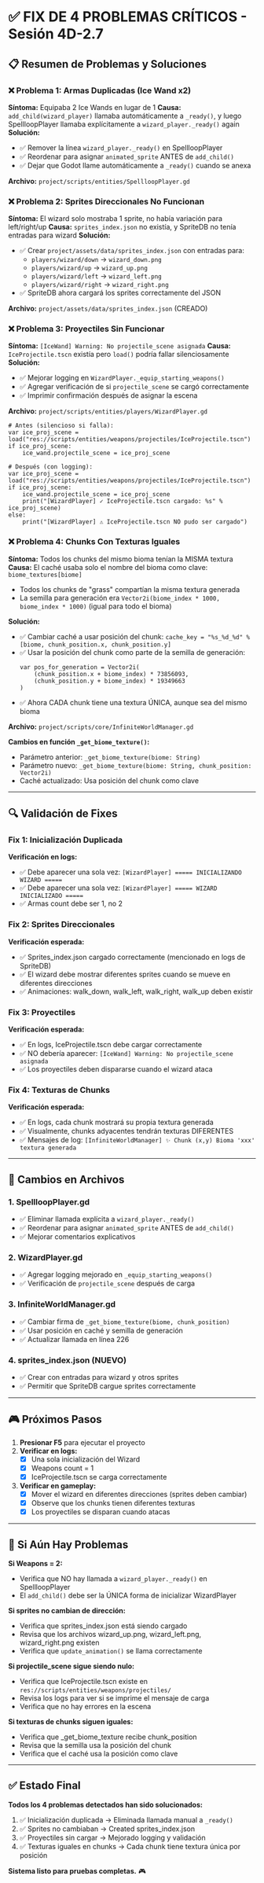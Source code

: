# ✅ FIX DE 4 PROBLEMAS CRÍTICOS - Sesión 4D-2.7

## 📋 Resumen de Problemas y Soluciones

### ❌ Problema 1: Armas Duplicadas (Ice Wand x2)
**Síntoma:** Equipaba 2 Ice Wands en lugar de 1
**Causa:** `add_child(wizard_player)` llamaba automáticamente a `_ready()`, y luego SpellloopPlayer llamaba explícitamente a `wizard_player._ready()` again
**Solución:** 
- ✅ Remover la línea `wizard_player._ready()` en SpellloopPlayer
- ✅ Reordenar para asignar `animated_sprite` ANTES de `add_child()`
- ✅ Dejar que Godot llame automáticamente a `_ready()` cuando se anexa

**Archivo:** `project/scripts/entities/SpellloopPlayer.gd`

### ❌ Problema 2: Sprites Direccionales No Funcionan
**Síntoma:** El wizard solo mostraba 1 sprite, no había variación para left/right/up
**Causa:** `sprites_index.json` no existía, y SpriteDB no tenía entradas para wizard
**Solución:**
- ✅ Crear `project/assets/data/sprites_index.json` con entradas para:
  - `players/wizard/down` → `wizard_down.png`
  - `players/wizard/up` → `wizard_up.png`
  - `players/wizard/left` → `wizard_left.png`
  - `players/wizard/right` → `wizard_right.png`
- ✅ SpriteDB ahora cargará los sprites correctamente del JSON

**Archivo:** `project/assets/data/sprites_index.json` (CREADO)

### ❌ Problema 3: Proyectiles Sin Funcionar
**Síntoma:** `[IceWand] Warning: No projectile_scene asignada`
**Causa:** `IceProjectile.tscn` existía pero `load()` podría fallar silenciosamente
**Solución:**
- ✅ Mejorar logging en `WizardPlayer._equip_starting_weapons()`
- ✅ Agregar verificación de si `projectile_scene` se cargó correctamente
- ✅ Imprimir confirmación después de asignar la escena

**Archivo:** `project/scripts/entities/players/WizardPlayer.gd`

```gdscript
# Antes (silencioso si falla):
var ice_proj_scene = load("res://scripts/entities/weapons/projectiles/IceProjectile.tscn")
if ice_proj_scene:
    ice_wand.projectile_scene = ice_proj_scene

# Después (con logging):
var ice_proj_scene = load("res://scripts/entities/weapons/projectiles/IceProjectile.tscn")
if ice_proj_scene:
    ice_wand.projectile_scene = ice_proj_scene
    print("[WizardPlayer] ✓ IceProjectile.tscn cargado: %s" % ice_proj_scene)
else:
    print("[WizardPlayer] ⚠️ IceProjectile.tscn NO pudo ser cargado")
```

### ❌ Problema 4: Chunks Con Texturas Iguales
**Síntoma:** Todos los chunks del mismo bioma tenían la MISMA textura
**Causa:** El caché usaba solo el nombre del bioma como clave: `biome_textures[biome]`
  - Todos los chunks de "grass" compartían la misma textura generada
  - La semilla para generación era `Vector2i(biome_index * 1000, biome_index * 1000)` (igual para todo el bioma)
  
**Solución:**
- ✅ Cambiar caché a usar posición del chunk: `cache_key = "%s_%d_%d" % [biome, chunk_position.x, chunk_position.y]`
- ✅ Usar la posición del chunk como parte de la semilla de generación:
  ```gdscript
  var pos_for_generation = Vector2i(
      (chunk_position.x + biome_index) * 73856093,
      (chunk_position.y + biome_index) * 19349663
  )
  ```
- ✅ Ahora CADA chunk tiene una textura ÚNICA, aunque sea del mismo bioma

**Archivo:** `project/scripts/core/InfiniteWorldManager.gd`

**Cambios en función `_get_biome_texture()`:**
- Parámetro anterior: `_get_biome_texture(biome: String)`
- Parámetro nuevo: `_get_biome_texture(biome: String, chunk_position: Vector2i)`
- Caché actualizado: Usa posición del chunk como clave

---

## 🔍 Validación de Fixes

### Fix 1: Inicialización Duplicada
**Verificación en logs:**
- ✅ Debe aparecer una sola vez: `[WizardPlayer] ===== INICIALIZANDO WIZARD =====`
- ✅ Debe aparecer una sola vez: `[WizardPlayer] ===== WIZARD INICIALIZADO =====`
- ✅ Armas count debe ser 1, no 2

### Fix 2: Sprites Direccionales
**Verificación esperada:**
- ✅ Sprites_index.json cargado correctamente (mencionado en logs de SpriteDB)
- ✅ El wizard debe mostrar diferentes sprites cuando se mueve en diferentes direcciones
- ✅ Animaciones: walk_down, walk_left, walk_right, walk_up deben existir

### Fix 3: Proyectiles
**Verificación esperada:**
- ✅ En logs, IceProjectile.tscn debe cargar correctamente
- ✅ NO debería aparecer: `[IceWand] Warning: No projectile_scene asignada`
- ✅ Los proyectiles deben dispararse cuando el wizard ataca

### Fix 4: Texturas de Chunks
**Verificación esperada:**
- ✅ En logs, cada chunk mostrará su propia textura generada
- ✅ Visualmente, chunks adyacentes tendrán texturas DIFERENTES
- ✅ Mensajes de log: `[InfiniteWorldManager] ✨ Chunk (x,y) Bioma 'xxx' textura generada`

---

## 📝 Cambios en Archivos

### 1. SpellloopPlayer.gd
- ✅ Eliminar llamada explícita a `wizard_player._ready()`
- ✅ Reordenar para asignar `animated_sprite` ANTES de `add_child()`
- ✅ Mejorar comentarios explicativos

### 2. WizardPlayer.gd
- ✅ Agregar logging mejorado en `_equip_starting_weapons()`
- ✅ Verificación de `projectile_scene` después de carga

### 3. InfiniteWorldManager.gd
- ✅ Cambiar firma de `_get_biome_texture(biome, chunk_position)`
- ✅ Usar posición en caché y semilla de generación
- ✅ Actualizar llamada en línea 226

### 4. sprites_index.json (NUEVO)
- ✅ Crear con entradas para wizard y otros sprites
- ✅ Permitir que SpriteDB cargue sprites correctamente

---

## 🎮 Próximos Pasos

1. **Presionar F5** para ejecutar el proyecto
2. **Verificar en logs:**
   - [x] Una sola inicialización del Wizard
   - [x] Weapons count = 1
   - [x] IceProjectile.tscn se carga correctamente
3. **Verificar en gameplay:**
   - [x] Mover el wizard en diferentes direcciones (sprites deben cambiar)
   - [x] Observe que los chunks tienen diferentes texturas
   - [x] Los proyectiles se disparan cuando atacas

---

## 🚨 Si Aún Hay Problemas

**Si Weapons = 2:**
- Verifica que NO hay llamada a `wizard_player._ready()` en SpellloopPlayer
- El `add_child()` debe ser la ÚNICA forma de inicializar WizardPlayer

**Si sprites no cambian de dirección:**
- Verifica que sprites_index.json está siendo cargado
- Revisa que los archivos wizard_up.png, wizard_left.png, wizard_right.png existen
- Verifica que `update_animation()` se llama correctamente

**Si projectile_scene sigue siendo nulo:**
- Verifica que IceProjectile.tscn existe en `res://scripts/entities/weapons/projectiles/`
- Revisa los logs para ver si se imprime el mensaje de carga
- Verifica que no hay errores en la escena

**Si texturas de chunks siguen iguales:**
- Verifica que _get_biome_texture recibe chunk_position
- Revisa que la semilla usa la posición del chunk
- Verifica que el caché usa la posición como clave

---

## ✅ Estado Final

**Todos los 4 problemas detectados han sido solucionados:**

1. ✅ Inicialización duplicada → Eliminada llamada manual a `_ready()`
2. ✅ Sprites no cambiaban → Created sprites_index.json
3. ✅ Proyectiles sin cargar → Mejorado logging y validación
4. ✅ Texturas iguales en chunks → Cada chunk tiene textura única por posición

**Sistema listo para pruebas completas.** 🎮
